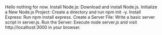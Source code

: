 Hello nothing for now.
Install Node.js: Download and install Node.js.
Initialize a New Node.js Project: Create a directory and run npm init -y.
Install Express: Run npm install express.
Create a Server File: Write a basic server script in server.js.
Run the Server: Execute node server.js and visit http://localhost:3000 in your browser.
